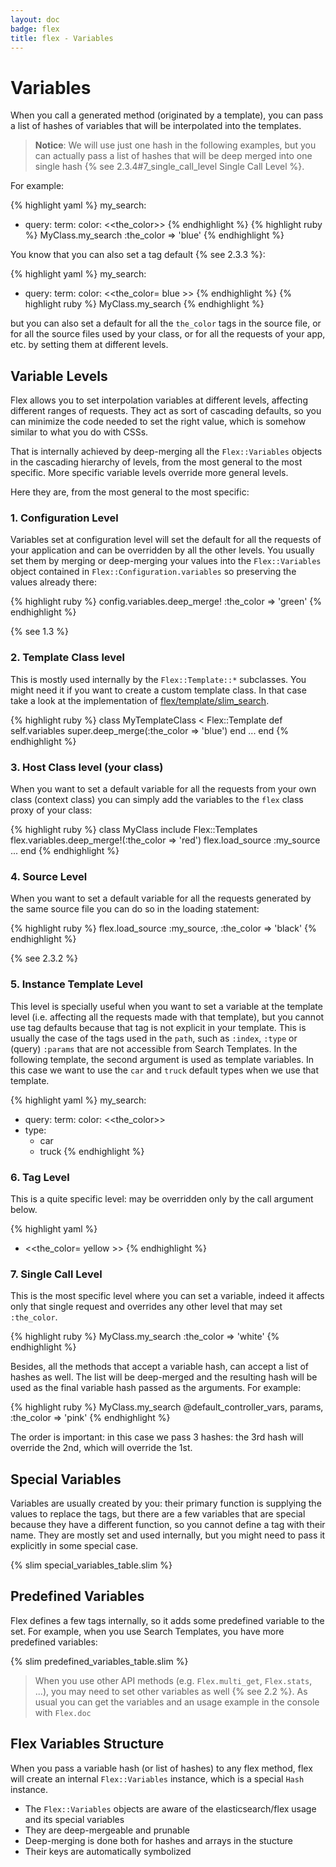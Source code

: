 ```yaml
---
layout: doc
badge: flex
title: flex - Variables
---
```


# Variables

When you call a generated method (originated by a template), you can pass a list of hashes of variables that will be interpolated into the templates.

> __Notice__: We will use just one hash in the following examples, but you can actually pass a list of hashes that will be deep merged into one single hash {% see 2.3.4#7_single_call_level Single Call Level %}.

For example:

{% highlight yaml %}
my_search:
- query:
    term:
      color: <<the_color>>
{% endhighlight %}
{% highlight ruby %}
MyClass.my_search :the_color => 'blue'
{% endhighlight %}

You know that you can also set a tag default {% see 2.3.3 %}:

{% highlight yaml %}
my_search:
- query:
    term:
      color: <<the_color= blue >>
{% endhighlight %}
{% highlight ruby %}
MyClass.my_search
{% endhighlight %}

but you can also set a default for all the `the_color` tags in the source file, or for all the source files used by your class, or for all the requests of your app, etc. by setting them at different levels.

## Variable Levels

Flex allows you to set interpolation variables at different levels, affecting different ranges of requests. They act as sort of cascading defaults, so you can minimize the code needed to set the right value, which is somehow similar to what you do with CSSs.

That is internally achieved by deep-merging all the `Flex::Variables` objects in the cascading hierarchy of levels, from the most general to the most specific. More specific variable levels override more general levels.

Here they are, from the most general to the most specific:

### 1. Configuration Level

Variables set at configuration level will set the default for all the requests of your application and can be overridden by all the other levels. You usually set them by merging or deep-merging your values into the `Flex::Variables` object contained in `Flex::Configuration.variables` so preserving the values already there:

{% highlight ruby %}
config.variables.deep_merge! :the_color => 'green'
{% endhighlight %}

{% see 1.3 %}

### 2. Template Class level

This is mostly used internally by the `Flex::Template::*` subclasses. You might need it if you want to create a custom template class. In that case take a look at the implementation of [flex/template/slim_search](https://github.com/ddnexus/flex/blob/master/lib/flex/template/slim_search.rb).

{% highlight ruby %}
class MyTemplateClass < Flex::Template
  def self.variables
    super.deep_merge(:the_color => 'blue')
  end
  ...
end
{% endhighlight %}

### 3. Host Class level (your class)

When you want to set a default variable for all the requests from your own class (context class) you can simply add the variables to the `flex` class proxy of your class:

{% highlight ruby %}
class MyClass
  include Flex::Templates
  flex.variables.deep_merge!(:the_color => 'red')
  flex.load_source :my_source
  ...
end
{% endhighlight %}

### 4. Source Level

When you want to set a default variable for all the requests generated by the same source file you can do so in the loading statement:

{% highlight ruby %}
flex.load_source :my_source, :the_color => 'black'
{% endhighlight %}

{% see 2.3.2 %}

### 5. Instance Template Level

This level is specially useful when you want to set a variable at the template level (i.e. affecting all the requests made with that template), but you cannot use tag defaults because that tag is not explicit in your template. This is usually the case of the tags used in the `path`, such as `:index`, `:type` or (query) `:params` that are not accessible from Search Templates. In the following template, the second argument is used as template variables. In this case we want to use the `car` and `truck` default types when we use that template.

{% highlight yaml %}
my_search:
- query:
    term:
      color: <<the_color>>
- type:
  - car
  - truck
{% endhighlight %}

### 6. Tag Level

This is a quite specific level: may be overridden only by the call argument below.

{% highlight yaml %}
- <<the_color= yellow >>
{% endhighlight %}

### 7. Single Call Level

This is the most specific level where you can set a variable, indeed it affects only that single request and overrides any other level that may set `:the_color`.

{% highlight ruby %}
MyClass.my_search :the_color => 'white'
{% endhighlight %}


Besides, all the methods that accept a variable hash, can accept a list of hashes as well. The list will be deep-merged and the resulting hash will be used as the final variable hash passed as the arguments. For example:

{% highlight ruby %}
MyClass.my_search @default_controller_vars, params, :the_color => 'pink'
{% endhighlight %}

The order is important: in this case we pass 3 hashes: the 3rd hash will override the 2nd, which will override the 1st.

## Special Variables

Variables are usually created by you: their primary function is supplying the values to replace the tags, but there are a few variables that are special because they have a different function, so you cannot define a tag with their name. They are mostly set and used internally, but you might need to pass it explicitly in some special case.

{% slim special_variables_table.slim %}

## Predefined Variables

Flex defines a few tags internally, so it adds some predefined variable to the set. For example, when you use Search Templates, you have more predefined variables:

{% slim predefined_variables_table.slim %}

> When you use other API methods (e.g. `Flex.multi_get`, `Flex.stats`, ...), you may need to set other variables as well {% see 2.2 %}.
> As usual you can get the variables and an usage example in the console with `Flex.doc`

## Flex Variables Structure

When you pass a variable hash (or list of hashes) to any flex method, flex will create an internal `Flex::Variables` instance, which is a special `Hash` instance.

* The `Flex::Variables` objects are aware of the elasticsearch/flex usage and its special variables
* They are deep-mergeable and prunable
* Deep-merging is done both for hashes and arrays in the stucture
* Their keys are automatically symbolized
